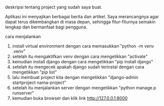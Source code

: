 deskripsi tentang project yang sudah saya buat.

Aplikasi ini menyajikan berbagai berita dan artikel. Saya merancangnya agar dapat terus dikembangkan di masa depan, sehingga fitur-fiturnya semakin lengkap dan bermanfaat bagi pengguna.


cara menjalankan
1. install virtual environment dengan cara memasukkan "python -m venv .venv"
2. setelah itu mengaktifkan venv dengan cara mengetikkan "activate"
3. kemudian install django dengan cara mengetikkan "pip install django"
4. setelah itu mengecek apakah django sudah terinstal dengan cara mengetikkan "pip list"
5. lalu membuat project kita dengan mengetikkan "django-admin startproject nama-project"
6. setelah itu menjalankan server dengan mengetikkan "python manage.p runserver"
7. kemudian buka browser dan klik link http://127.0.0.1:8000 